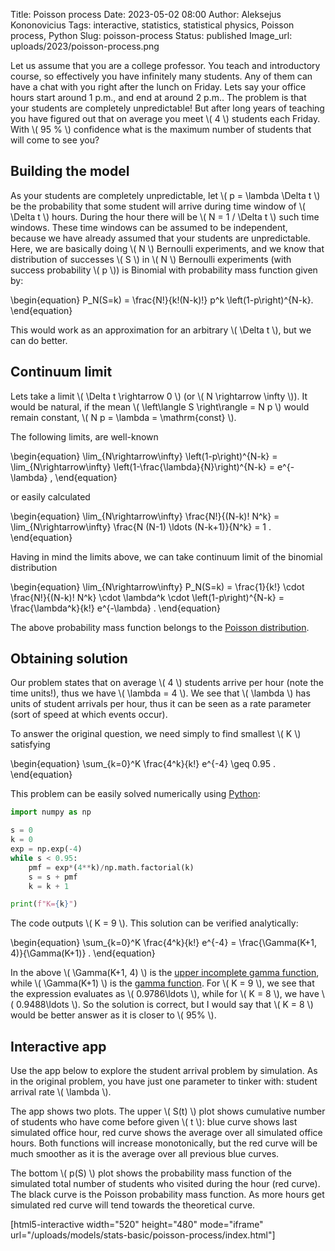 Title: Poisson process
Date: 2023-05-02 08:00
Author: Aleksejus Kononovicius
Tags: interactive, statistics, statistical physics, Poisson process, Python
Slug: poisson-process
Status: published
Image_url: uploads/2023/poisson-process.png

Let us assume that you are a college professor. You teach and introductory
course, so effectively you have infinitely many students. Any of them can
have a chat with you right after the lunch on Friday. Lets say your office
hours start around 1 p.m., and end at around 2 p.m.. The problem is that
your students are completely unpredictable! But after long years of teaching
you have figured out that on average you meet \\\( 4 \\\) students each
Friday. With \\\( 95 \% \\\) confidence what is the maximum number of
students that will come to see you?
<!--more-->

## Building the model

As your students are completely unpredictable, let
\\\( p = \lambda \Delta t \\\) be the probability that some student will
arrive during time window of \\\( \Delta t \\\) hours. During the hour
there will be \\\( N = 1 / \Delta t \\\) such time windows. These time
windows can be assumed to be independent, because we have already assumed
that your students are unpredictable. Here, we are basically doing
\\\( N \\\) Bernoulli experiments, and we know that distribution of
successes \\\( S \\\) in \\\( N \\\) Bernoulli experiments (with success
probability \\\( p \\\)) is Binomial with probability mass function given
by:

\begin{equation}
P\_N(S=k) = \frac{N!}{k!(N-k)!} p^k \left(1-p\right)^{N-k}.
\end{equation}

This would work as an approximation for an arbitrary \\\( \Delta t \\\),
but we can do better.

## Continuum limit

Lets take a limit \\\( \Delta t \rightarrow 0 \\\)
(or \\\( N \rightarrow \infty \\\)). It would be natural, if the mean
\\\( \left\langle S \right\rangle = N p \\\) would remain constant,
\\\( N p = \lambda = \mathrm{const} \\\).

The following limits, are well-known

\begin{equation}
\lim\_{N\rightarrow\infty} \left(1-p\right)^{N-k} =
    \lim\_{N\rightarrow\infty} \left(1-\frac{\lambda}{N}\right)^{N-k} =
    e^{-\lambda} ,
\end{equation}

or easily calculated

\begin{equation}
\lim\_{N\rightarrow\infty} \frac{N!}{(N-k)! N^k} = 
    \lim\_{N\rightarrow\infty} \frac{N (N-1) \ldots (N-k+1)}{N^k} = 1 .
\end{equation}

Having in mind the limits above, we can take continuum limit of the binomial
distribution

\begin{equation}
\lim\_{N\rightarrow\infty} P\_N(S=k) =
    \frac{1}{k!} \cdot \frac{N!}{(N-k)! N^k} \cdot \lambda^k
        \cdot \left(1-p\right)^{N-k} =
    \frac{\lambda^k}{k!} e^{-\lambda} .
\end{equation}

The above probability mass function belongs to the [Poisson
distribution](https://en.wikipedia.org/wiki/Poisson_distribution).

## Obtaining solution

Our problem states that on average \\\( 4 \\\) students arrive per hour
(note the time units!), thus we have \\\( \lambda = 4 \\\). We see that
\\\( \lambda \\\) has units of student arrivals per hour, thus it can be
seen as a rate parameter (sort of speed at which events occur).

To answer the original question, we need simply to find smallest \\\( K \\\)
satisfying

\begin{equation}
\sum\_{k=0}^K \frac{4^k}{k!} e^{-4} \geq 0.95 .
\end{equation}

This problem can be easily solved numerically using [Python](/tag/python/):

```python
import numpy as np

s = 0
k = 0
exp = np.exp(-4)
while s < 0.95:
    pmf = exp*(4**k)/np.math.factorial(k)
    s = s + pmf
    k = k + 1

print(f"K={k}")
```

The code outputs \\\( K = 9 \\\). This solution can be verified analytically:

\begin{equation}
\sum\_{k=0}^K \frac{4^k}{k!} e^{-4} = \frac{\Gamma(K+1, 4)}{\Gamma(K+1)} .
\end{equation}

In the above \\\( \Gamma(K+1, 4) \\\) is the [upper incomplete gamma
function](https://en.wikipedia.org/wiki/Incomplete_gamma_function), while
\\\( \Gamma(K+1) \\\) is the [gamma
function](https://en.wikipedia.org/wiki/Gamma_function). For
\\\( K = 9 \\\), we see that the expression evaluates as
\\\( 0.9786\ldots \\\), while for \\\( K = 8 \\\), we have
\\\( 0.9488\ldots \\\). So the solution is correct, but I would say that
\\\( K = 8 \\\) would be better answer as it is closer to \\\( 95\% \\\).

## Interactive app

Use the app below to explore the student arrival problem by simulation. As
in the original problem, you have just one parameter to tinker with: student
arrival rate \\\( \lambda \\\).

The app shows two plots. The upper \\\( S(t) \\\) plot shows cumulative
number of students who have come before given \\\( t \\\): blue curve shows
last simulated office hour, red curve shows the average over all simulated
office hours. Both functions will increase monotonically, but the red curve
will be much smoother as it is the average over all previous blue curves.

The bottom \\\( p(S) \\\) plot shows the probability mass function of the
simulated total number of students who visited during the hour (red curve).
The black curve is the Poisson probability mass function. As more hours get
simulated red curve will tend towards the theoretical curve.

[html5-interactive width="520" height="480" mode="iframe"
url="/uploads/models/stats-basic/poisson-process/index.html"]
